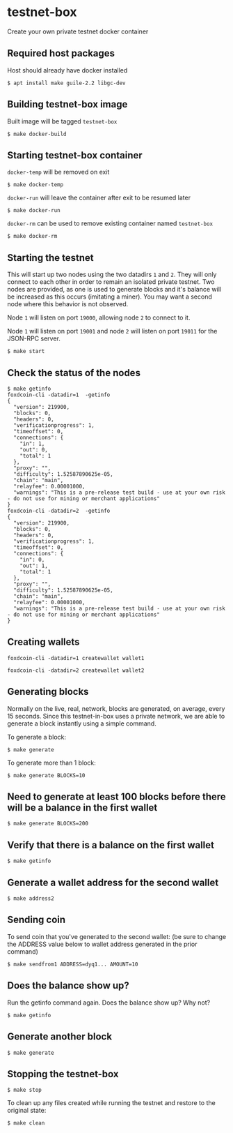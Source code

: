 # testnet-box

Create your own private testnet docker container

## Required host packages

Host should already have docker installed

```
$ apt install make guile-2.2 libgc-dev
```

## Building testnet-box image

Built image will be tagged `testnet-box`

```
$ make docker-build
```

## Starting testnet-box container

`docker-temp` will be removed on exit

```
$ make docker-temp
```

`docker-run` will leave the container after exit to be resumed later

```
$ make docker-run
```

`docker-rm` can be used to remove existing container named `testnet-box`

```
$ make docker-rm
```

## Starting the testnet 

This will start up two nodes using the two datadirs `1` and `2`. They
will only connect to each other in order to remain an isolated private testnet.
Two nodes are provided, as one is used to generate blocks and it's balance
will be increased as this occurs (imitating a miner). You may want a second node
where this behavior is not observed.

Node `1` will listen on port `19000`, allowing node `2` to connect to it.

Node `1` will listen on port `19001` and node `2` will listen on port `19011`
for the JSON-RPC server.

```
$ make start
```

## Check the status of the nodes

```
$ make getinfo
foxdcoin-cli -datadir=1  -getinfo
{
  "version": 219900,
  "blocks": 0,
  "headers": 0,
  "verificationprogress": 1,
  "timeoffset": 0,
  "connections": {
    "in": 1,
    "out": 0,
    "total": 1
  },
  "proxy": "",
  "difficulty": 1.52587890625e-05,
  "chain": "main",
  "relayfee": 0.00001000,
  "warnings": "This is a pre-release test build - use at your own risk - do not use for mining or merchant applications"
}
foxdcoin-cli -datadir=2  -getinfo
{
  "version": 219900,
  "blocks": 0,
  "headers": 0,
  "verificationprogress": 1,
  "timeoffset": 0,
  "connections": {
    "in": 0,
    "out": 1,
    "total": 1
  },
  "proxy": "",
  "difficulty": 1.52587890625e-05,
  "chain": "main",
  "relayfee": 0.00001000,
  "warnings": "This is a pre-release test build - use at your own risk - do not use for mining or merchant applications"
}
```
## Creating wallets

```
foxdcoin-cli -datadir=1 createwallet wallet1
```

```
foxdcoin-cli -datadir=2 createwallet wallet2
```

## Generating blocks

Normally on the live, real, network, blocks are generated, 
on average, every 15 seconds. Since this testnet-in-box uses a private network, 
we are able to generate a block instantly using a simple command.

To generate a block:

```
$ make generate
```

To generate more than 1 block:

```
$ make generate BLOCKS=10
```

## Need to generate at least 100 blocks before there will be a balance in the first wallet
```
$ make generate BLOCKS=200
```

## Verify that there is a balance on the first wallet
```
$ make getinfo
```

## Generate a wallet address for the second wallet
```
$ make address2
```

## Sending coin
To send coin that you've generated to the second wallet: (be sure to change the ADDRESS value below to wallet address generated in the prior command)

```
$ make sendfrom1 ADDRESS=dyq1... AMOUNT=10
```

## Does the balance show up?
Run the getinfo command again. Does the balance show up? Why not?
```
$ make getinfo
```

## Generate another block
```
$ make generate
```

## Stopping the testnet-box

```
$ make stop
```

To clean up any files created while running the testnet and restore to the
original state:

```
$ make clean
```

